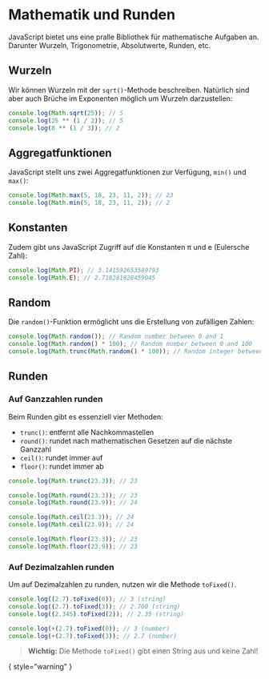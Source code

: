 # Mathematik und Runden

JavaScript bietet uns eine pralle Bibliothek für mathematische Aufgaben an. Darunter Wurzeln, Trigonometrie, Absolutwerte, Runden, etc.

## Wurzeln

Wir können Wurzeln mit der `sqrt()`-Methode beschreiben. Natürlich sind aber auch Brüche im Exponenten möglich um Wurzeln darzustellen:

````Javascript
console.log(Math.sqrt(25)); // 5
console.log(25 ** (1 / 2)); // 5
console.log(8 ** (1 / 3)); // 2
````

## Aggregatfunktionen

JavaScript stellt uns zwei Aggregatfunktionen zur Verfügung, `min()` und `max()`:

````Javascript
console.log(Math.max(5, 18, 23, 11, 2)); // 23
console.log(Math.min(5, 18, 23, 11, 2)); // 2
````

## Konstanten

Zudem gibt uns JavaScript Zugriff auf die Konstanten π und e (Eulersche Zahl):

````Javascript
console.log(Math.PI); // 3.141592653589793
console.log(Math.E); // 2.718281828459045
````

## Random

Die `random()`-Funktion ermöglicht uns die Erstellung von zufälligen Zahlen:

````Javascript
console.log(Math.random()); // Random number between 0 and 1
console.log(Math.random() * 100); // Random number between 0 and 100
console.log(Math.trunc(Math.random() * 100)); // Random integer between 0 and 100
````

## Runden

### Auf Ganzzahlen runden

Beim Runden gibt es essenziell vier Methoden:

- `trunc()`: entfernt alle Nachkommastellen
- `round()`: rundet nach mathematischen Gesetzen auf die nächste Ganzzahl
- `ceil()`: rundet immer auf
- `floor()`: rundet immer ab

````Javascript
console.log(Math.trunc(23.3)); // 23

console.log(Math.round(23.3)); // 23
console.log(Math.round(23.9)); // 24

console.log(Math.ceil(23.3)); // 24
console.log(Math.ceil(23.9)); // 24

console.log(Math.floor(23.3)); // 23
console.log(Math.floor(23.9)); // 23
````

### Auf Dezimalzahlen runden

Um auf Dezimalzahlen zu runden, nutzen wir die Methode `toFixed()`.

````Javascript
console.log((2.7).toFixed(0)); // 3 (string)
console.log((2.7).toFixed(3)); // 2.700 (string)
console.log((2.345).toFixed(2)); // 2.35 (string)

console.log(+(2.7).toFixed(0)); // 3 (number)
console.log(+(2.7).toFixed(3)); // 2.7 (number)
````

> **Wichtig:** Die Methode `toFixed()` gibt einen String aus und keine Zahl!

{ style="warning" }